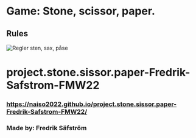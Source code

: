 # Game: Stone, scissor, paper.

## Rules
![Regler sten, sax, påse](https://upload.wikimedia.org/wikipedia/commons/thumb/6/67/Rock-paper-scissors.svg/1200px-Rock-paper-scissors.svg.png)
# project.stone.sissor.paper-Fredrik-Safstrom-FMW22
### https://naiso2022.github.io/project.stone.sissor.paper-Fredrik-Safstrom-FMW22/
### Made by: Fredrik Säfström
